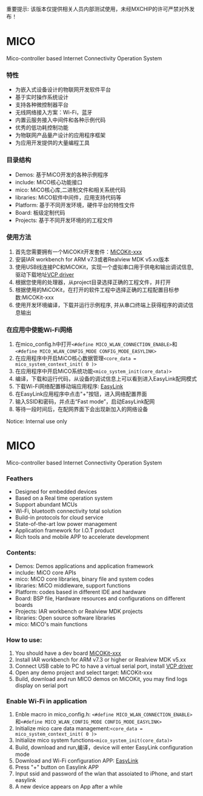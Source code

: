 重要提示: 该版本仅提供相关人员内部测试使用，未经MXCHIP的许可严禁对外发布！

MICO
====

Mico-controller based Internet Connectivity Operation System


### 特性
* 为嵌入式设备设计的物联网开发软件平台
* 基于实时操作系统设计
* 支持各种微控制器平台
* 无线网络接入方案：Wi-Fi，蓝牙
* 内置云服务接入中间件和各种示例代码
* 优秀的低功耗控制功能
* 为物联网产品量产设计的应用程序框架
* 为应用开发提供的大量编程工具

### 目录结构
* Demos: 基于MiCO开发的各种示例程序
* include: MiCO核心功能接口
* mico: MiCO核心库,二进制文件和相关系统代码
* libraries: MiCO软件中间件，应用支持代码等
* Platform: 基于不同开发环境，硬件平台的特性文件
* Board: 板级定制代码
* Projects: 基于不同开发环境的的工程文件

### 使用方法
1. 首先您需要拥有一个MiCOKit开发套件：[MiCOKit-xxx](http://mico.io/wiki/doku.php?id=micokit_overview)<br />
2. 安装IAR workbench for ARM v7.3或者Realview MDK v5.xx版本
3. 使用USB线连接PC和MiCOKit，实现一个虚拟串口用于供电和输出调试信息, 驱动下载地址[VCP driver](http://www.ftdichip.com/Drivers/VCP.htm) 
4. 根据您使用的处理器，从project目录选择正确的工程文件，并打开
5. 根据使用的MiCOKit，在打开的软件工程中选择正确的工程配置目标参数:MiCOKit-xxx
6. 使用开发环境编译，下载并运行示例程序, 并从串口终端上获得程序的调试信息输出

### 在应用中使能Wi-Fi网络
1. 在mico_config.h中打开`<#define MICO_WLAN_CONNECTION_ENABLE>`和`<#define MICO_WLAN_CONFIG_MODE CONFIG_MODE_EASYLINK>`
2. 在应用程序中开启MiCO核心数据管理`<core_data = mico_system_context_init( 0 )>`
3. 在应用程序中开启MiCO系统功能`<mico_system_init(core_data)>`
4. 编译，下载和运行代码，从设备的调试信息上可以看到进入EasyLink配网模式
5. 下载Wi-Fi网络配置移动端应用程序: [EasyLink](http://mico.io/wiki/doku.php?id=micoappdownload)
6. 在EasyLink应用程序中点击"+"按钮，进入网络配置界面
7. 输入SSID和密码，并点击“Fast mode”，启动EasyLink配网
8. 等待一段时间后，在配网界面下会出现新加入的网络设备

Notice: Internal use only


MICO
====
Mico-controller based Internet Connectivity Operation System


### Feathers
* Designed for embedded devices
* Based on a Real time operation system
* Support abundant MCUs
* Wi-Fi, bluetooth connectivity total solution
* Build-in protocols for cloud service
* State-of-the-art low power management
* Application framework for I.O.T product
* Rich tools and mobile APP to accelerate development

### Contents:
* Demos: Demos applications and application framework
* include: MiCO core APIs
* mico: MiCO core libraries, binary file and system codes
* libraries: MiCO middleware, support functions
* Platform: codes based in different IDE and hardware
* Board: BSP file, Hardware resources and configurations on different boards
* Projects: IAR workbench or Realview MDK projects
* libraries: Open source software libraries
* mico: MiCO's main functions

### How to use:
1. You should have a dev board [MiCOKit-xxx](http://mico.io/wiki/doku.php?id=micokit_overview)
2. Install IAR workbench for ARM v7.3 or higher or Realview MDK v5.xx
3. Connect USB cable to PC to have a virtual serial port, install [VCP driver](http://www.ftdichip.com/Drivers/VCP.htm) 
4. Open any demo project and select target: MiCOKit-xxx
5. Build, download and run MICO demos on MiCOKit, you may find logs display on serial port

### Enable Wi-Fi in application
1. Enble macro in mico_config.h: `<#define MICO_WLAN_CONNECTION_ENABLE>`和`<#define MICO_WLAN_CONFIG_MODE CONFIG_MODE_EASYLINK>`
2. Initialize mico care data management:`<core_data = mico_system_context_init( 0 )>`
3. Initialize mico system functions`<mico_system_init(core_data)>`
4. Build, download and run,编译，device will enter EasyLink configuration mode
5. Download and Wi-Fi configuration APP: [EasyLink](http://mico.io/wiki/doku.php?id=micoappdownload)
6. Press "+" button on Easylink APP
7. Input ssid and password of the wlan that assoiated to iPhone, and start easylink
8. A new device appears on App after a while

